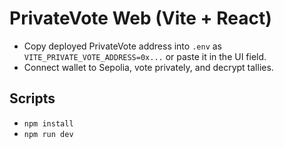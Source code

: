 # PrivateVote Web (Vite + React)

- Copy deployed PrivateVote address into `.env` as `VITE_PRIVATE_VOTE_ADDRESS=0x...` or paste it in the UI field.
- Connect wallet to Sepolia, vote privately, and decrypt tallies.

## Scripts

- `npm install`
- `npm run dev`
